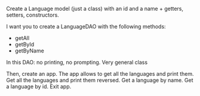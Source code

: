 Create a Language model (just a class) with an id and a name + getters, setters, constructors.

I want you to create a LanguageDAO with the following methods:
- getAll
- getById
- getByName

In this DAO: no printing, no prompting. Very general class

Then, create an app. The app allows to get all the languages and print them.
Get all the languages and print them reversed.
Get a language by name. 
Get a language by id.
Exit app.

